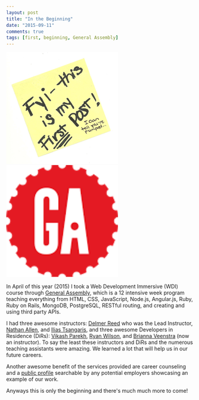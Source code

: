 ```yaml
---
layout: post
title: "In the Beginning"
date: "2015-09-11"
comments: true
tags: [first, beginning, General Assembly]
---
```

<img style="min-height: 300px; max-height: 45px;" src="/images/first-post.jpg">
<img style="min-height: 300px; max-height: 45px;" src="/images/ga-logo.png">

In April of this year (2015) I took a Web Development Immersive (WDI) course through [General Assembly][c5315a22], which is a 12 intensive week program teaching everything from HTML, CSS, JavaScript, Node.js, Angular.js, Ruby, Ruby on Rails, MongoDB, PostgreSQL, RESTful routing, and creating and using third party APIs.

I had three awesome instructors: [Delmer Reed](https://www.linkedin.com/pub/delmer-reed/9a/b53/5b3) who was the Lead Instructor, [Nathan Allen](https://www.linkedin.com/in/thisisnathan), and [Ilias Tsangaris](https://www.linkedin.com/in/iliastsangaris), and three awesome Developers in Residence (DiRs): [Vikash Parekh](https://www.linkedin.com/in/vikashparekh), [Ryan Wilson](https://www.linkedin.com/in/wilsonryanc), and [Brianna Veenstra](https://www.linkedin.com/pub/brianna-veenstra/a5/5b9/8b7) (now an instructor).  To say the least these instructors and DiRs and the numerous teaching assistants were amazing.  We learned a lot that will help us in our future careers.

Another awesome benefit of the services provided are career counseling and a [public profile](https://profiles.generalassemb.ly/daimeonpilcher) searchable by any potential employers showcasing an example of our work.

Anyways this is only the beginning and there's much much more to come!

  [c5315a22]: http://generalassemb.ly "General Assembly"
